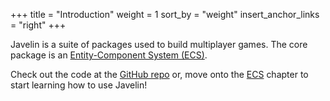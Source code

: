 +++
title = "Introduction"
weight = 1
sort_by = "weight"
insert_anchor_links = "right"
+++

<canvas id="game" style="cursor: pointer;"></canvas>

Javelin is a suite of packages used to build multiplayer games. The core package is an [Entity-Component System (ECS)](/ecs).

Check out the code at the [GitHub repo](https://github.com/3mcd/javelin) or, move onto the [ECS](/ecs) chapter to start learning how to use Javelin!

<style>
  canvas {
    background: #fff;
    width: 800px;
    height: 300px;
  }
</style>
<script type="text/javascript">
function relMouseCoords(canvas, event) {
  let totalOffsetX = 0;
  let totalOffsetY = 0;
  let canvasX = 0;
  let canvasY = 0;

  do {
    totalOffsetX += canvas.offsetLeft - canvas.scrollLeft;
    totalOffsetY += canvas.offsetTop - canvas.scrollTop;
  } while ((canvas = canvas.offsetParent));

  canvasX = event.pageX - totalOffsetX;
  canvasY = event.pageY - totalOffsetY;

  return { x: canvasX, y: canvasY };
}

const canvas = document.getElementById("game");
const context = canvas.getContext("2d");

context.imageSmoothingEnabled = false;
canvas.width = 800;
canvas.height = 300;

const Transform = Javelin.createComponentType({
  type: 1,
  schema: {
    x: Javelin.number,
    y: Javelin.number,
  },
  initialize: (t, x = 0, y = 0) => {
    t.x = x;
    t.y = y;
  },
});
const Velocity = Javelin.createComponentType({
  type: 2,
  schema: {
    x: Javelin.number,
    y: Javelin.number,
  },
  initialize: (v, x = 0, y = 0) => {
    v.x = x;
    v.y = y;
  },
});
const Junk = Javelin.createComponentType({
  type: 3,
  schema: {
    influenced: Javelin.boolean,
  },
});
const Wormhole = Javelin.createComponentType({
  type: 4,
  schema: {
    r: Javelin.number,
  },
  initialize: (w, r = 0.5) => {
    w.r = r;
  },
});

const wormholes = Javelin.query(Transform, Wormhole, Velocity);
const junk = Javelin.query(Transform, Velocity, Junk);

const attract = (world) => {
  for (let [we, [wt, w, wv]] of wormholes(world)) {
    wv.x *= 0.95;
    wv.y *= 0.95;

    for (let [je, [jt, jv, j]] of junk(world)) {
      if (we === je) {
        continue;
      }

      const dx = wt.x - jt.x;
      const dy = wt.y - jt.y;
      const len = Math.sqrt(dx * dx + dy * dy);

      if (len <= w.r) {
        j.influenced = true;

        if (len < w.r / 10) {
          w.r += world.tryGetComponent(je, Wormhole)?.r || 0.1;
          world.destroy(je);
        } else {
          const nx = dx / len;
          const ny = dy / len;

          jv.x += nx / 200;
          jv.y += ny / 200;
        }
      }
    }
  }
};

const colorInfluenced = "#222";
const colorUninfluenced = "#aaa";

const render = (world) => {
  context.clearRect(0, 0, 800, 300);

  for (const [e, [{ x, y }, , { influenced }]] of junk(world)) {
    context.fillStyle = influenced ? colorInfluenced : colorUninfluenced;
    context.fillRect(Math.floor(x), Math.floor(y), 1, 1);
  }

  for (const [, [{ x, y }, { r }]] of wormholes(world)) {
    context.fillStyle = colorInfluenced;
    context.beginPath();
    context.arc(Math.floor(x), Math.floor(y), r / 10, 0, 2 * Math.PI);
    context.fill();
  }
};

const physics = (world) => {
  for (const [, [t, { x, y }]] of junk(world)) {
    t.x += x;
    t.y += y;
  }
};

const trashed = Javelin.query(Javelin.attached(Junk))

const world = Javelin.createWorld({
  systems: [physics, attract, render, world => {
    for (const [e] of trashed(world)) {
      console.log(`Trashed ${e}`)
    }
  }],
});
const junkCount = 12000;

for (let i = 0; i < junkCount; i++) {
  const x = Math.random() * (canvas.width * 1.5) - 0.25 * canvas.width
  const y = Math.random() * (canvas.height * 1.5) - 0.25 * canvas.height
  world.spawn(
    world.component(Transform, x, y),
    world.component(Velocity),
    world.component(Junk)
  );
}

let initialized = false;

canvas.addEventListener("mouseup", onMouseUp);

function spawnWormhole(x, y, r) {
  world.spawn(
    world.component(Transform, x, y),
    world.component(Wormhole, r),
    world.component(Velocity),
    world.component(Junk)
  );
}

function onMouseUp(event) {
  const { x, y } = relMouseCoords(canvas, event);
  const r = 30;

  spawnWormhole(x, y, r);
  clearInterval(interval);

  if (!initialized) {
    loop();
    initialized = true;
  }
}

function loop() {
  world.tick();
  requestAnimationFrame(loop);
}

let i = 0

const interval = setInterval(() => {
  if (++i >= 10) {
    clearInterval(interval)
  }
  spawnWormhole(
    Math.random() * canvas.width,
    Math.random() * canvas.height,
    Math.random() * 60
  );
  if (!initialized) {
    initialized = true;
    loop();
  }
}, 3500);

world.tick();
</script>
